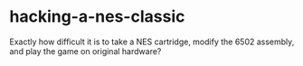 # hacking-a-nes-classic
Exactly how difficult it is to take a NES cartridge, modify the 6502 assembly, and play the game on original hardware?
